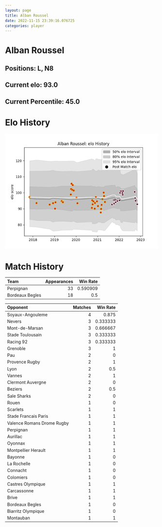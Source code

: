 ```yaml
---  
layout: page  
title: Alban Roussel  
date: 2022-11-15 23:39:16.076725  
categories: player  
---
```

# Alban Roussel

## Positions: L, N8

## Current elo: 93.0

## Current Percentile: 45.0

# Elo History


![elo history](history_AlbanRoussel.png)
# Match History


| Team            |   Appearances |   Win Rate |
|:----------------|--------------:|-----------:|
| Perpignan       |            33 |   0.590909 |
| Bordeaux Begles |            18 |   0.5      |

| Opponent                   |   Matches |   Win Rate |
|:---------------------------|----------:|-----------:|
| Soyaux-Angouleme           |         4 |   0.875    |
| Nevers                     |         3 |   0.333333 |
| Mont-de-Marsan             |         3 |   0.666667 |
| Stade Toulousain           |         3 |   0.333333 |
| Racing 92                  |         3 |   0.333333 |
| Grenoble                   |         3 |   1        |
| Pau                        |         2 |   0        |
| Provence Rugby             |         2 |   1        |
| Lyon                       |         2 |   0.5      |
| Vannes                     |         2 |   1        |
| Clermont Auvergne          |         2 |   0        |
| Beziers                    |         2 |   0.5      |
| Sale Sharks                |         2 |   0        |
| Rouen                      |         1 |   0        |
| Scarlets                   |         1 |   1        |
| Stade Francais Paris       |         1 |   1        |
| Valence Romans Drome Rugby |         1 |   1        |
| Perpignan                  |         1 |   1        |
| Aurillac                   |         1 |   1        |
| Oyonnax                    |         1 |   1        |
| Montpellier Herault        |         1 |   1        |
| Bayonne                    |         1 |   0        |
| La Rochelle                |         1 |   0        |
| Connacht                   |         1 |   0        |
| Colomiers                  |         1 |   0        |
| Castres Olympique          |         1 |   1        |
| Carcassonne                |         1 |   1        |
| Brive                      |         1 |   1        |
| Bordeaux Begles            |         1 |   0        |
| Biarritz Olympique         |         1 |   0        |
| Montauban                  |         1 |   1        |